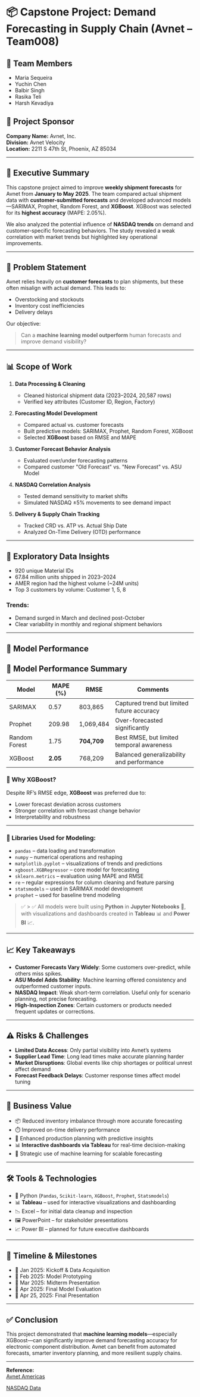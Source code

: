 # 📦 Capstone Project: Demand Forecasting in Supply Chain (Avnet – Team008)

## 👥 Team Members
-  Maria Sequeira  
- Yuchin Chen  
- Balbir Singh  
- Rasika Teli  
- Harsh Kevadiya

## 🎯 Project Sponsor
**Company Name:** Avnet, Inc.  
**Division:** Avnet Velocity  
**Location:** 2211 S 47th St, Phoenix, AZ 85034  

---

## 📌 Executive Summary

This capstone project aimed to improve **weekly shipment forecasts** for Avnet from **January to May 2025**. The team compared actual shipment data with **customer-submitted forecasts** and developed advanced models—SARIMAX, Prophet, Random Forest, and **XGBoost**. XGBoost was selected for its **highest accuracy** (MAPE: 2.05%).

We also analyzed the potential influence of **NASDAQ trends** on demand and customer-specific forecasting behaviors. The study revealed a weak correlation with market trends but highlighted key operational improvements.

---

## 🧩 Problem Statement

Avnet relies heavily on **customer forecasts** to plan shipments, but these often misalign with actual demand. This leads to:
- Overstocking and stockouts  
- Inventory cost inefficiencies  
- Delivery delays  

Our objective:  
> Can a **machine learning model outperform** human forecasts and improve demand visibility?

---

## 📊 Scope of Work

1. **Data Processing & Cleaning**  
   - Cleaned historical shipment data (2023–2024, 20,587 rows)  
   - Verified key attributes (Customer ID, Region, Factory)

2. **Forecasting Model Development**  
   - Compared actual vs. customer forecasts  
   - Built predictive models: SARIMAX, Prophet, Random Forest, XGBoost  
   - Selected **XGBoost** based on RMSE and MAPE

3. **Customer Forecast Behavior Analysis**  
   - Evaluated over/under forecasting patterns  
   - Compared customer "Old Forecast" vs. "New Forecast" vs. ASU Model

4. **NASDAQ Correlation Analysis**  
   - Tested demand sensitivity to market shifts  
   - Simulated NASDAQ ±5% movements to see demand impact

5. **Delivery & Supply Chain Tracking**  
   - Tracked CRD vs. ATP vs. Actual Ship Date  
   - Analyzed On-Time Delivery (OTD) performance  

---

## 🧠 Exploratory Data Insights

- 920 unique Material IDs  
- 67.84 million units shipped in 2023–2024  
- AMER region had the highest volume (~24M units)  
- Top 3 customers by volume: Customer 1, 5, 8  

### Trends:
- Demand surged in March and declined post-October  
- Clear variability in monthly and regional shipment behaviors  

---

## 🤖 Model Performance

## 🤖 Model Performance Summary

| Model         | MAPE (%) | RMSE      | Comments                          |
|---------------|----------|-----------|-----------------------------------|
| SARIMAX       | 0.57     | 803,865   | Captured trend but limited future accuracy |
| Prophet       | 209.98   | 1,069,484 | Over-forecasted significantly     |
| Random Forest | 1.75     | **704,709** | Best RMSE, but limited temporal awareness |
| XGBoost       | **2.05** | 768,209   | Balanced generalizability and performance |


### 📌 Why XGBoost?
Despite RF’s RMSE edge, **XGBoost** was preferred due to:
- Lower forecast deviation across customers  
- Stronger correlation with forecast change behavior  
- Interpretability and robustness

---

### 🧰 Libraries Used for Modeling:

- `pandas` – data loading and transformation  
- `numpy` – numerical operations and reshaping  
- `matplotlib.pyplot` – visualizations of trends and predictions  
- `xgboost.XGBRegressor` – core model for forecasting  
- `sklearn.metrics` – evaluation using MAPE and RMSE  
- `re` – regular expressions for column cleaning and feature parsing  
- `statsmodels` – used in SARIMAX model development  
- `prophet` – used for baseline trend modeling

> ✅ > ✅ All models were built using **Python** in **Jupyter Notebooks** 🧪, with visualizations and dashboards created in **Tableau** 📊 and **Power BI** 📈.

---

## 📈 Key Takeaways

- **Customer Forecasts Vary Widely**: Some customers over-predict, while others miss spikes.  
- **ASU Model Adds Stability**: Machine learning offered consistency and outperformed customer inputs.  
- **NASDAQ Impact**: Weak short-term correlation. Useful only for scenario planning, not precise forecasting.  
- **High-Inspection Zones**: Certain customers or products needed frequent updates or corrections.  

---

## ⚠️ Risks & Challenges

- **Limited Data Access**: Only partial visibility into Avnet’s systems  
- **Supplier Lead Time**: Long lead times make accurate planning harder  
- **Market Disruptions**: Global events like chip shortages or political unrest affect demand  
- **Forecast Feedback Delays**: Customer response times affect model tuning  

---

## 📢 Business Value

- 📦 Reduced inventory imbalance through more accurate forecasting  
- ⏱️ Improved on-time delivery performance  
- 🧠 Enhanced production planning with predictive insights  
- 📊 **Interactive dashboards via Tableau** for real-time decision-making  
- 🤖 Strategic use of machine learning for scalable forecasting

---

## 🛠️ Tools & Technologies

- 🐍 Python (`Pandas`, `Scikit-learn`, `XGBoost`, `Prophet`, `Statsmodels`)  
- 📊 **Tableau** – used for interactive visualizations and dashboarding  
- 📉 Excel – for initial data cleanup and inspection  
- 🖼️ PowerPoint – for stakeholder presentations  
- 📈 Power BI – planned for future executive dashboards  


---

## 📅 Timeline & Milestones

- 📍 Jan 2025: Kickoff & Data Acquisition  
- 📍 Feb 2025: Model Prototyping  
- 📍 Mar 2025: Midterm Presentation  
- 📍 Apr 2025: Final Model Evaluation  
- 📍 Apr 25, 2025: Final Presentation  

---

## ✅ Conclusion

This project demonstrated that **machine learning models**—especially XGBoost—can significantly improve demand forecasting accuracy for electronic component distribution. Avnet can benefit from automated forecasts, smarter inventory planning, and more resilient supply chains.

---

**Reference:**  
[Avnet Americas](https://www.avnet.com/americas/)

[NASDAQ Data](https://finance.yahoo.com/quote/%5EIXIC)
